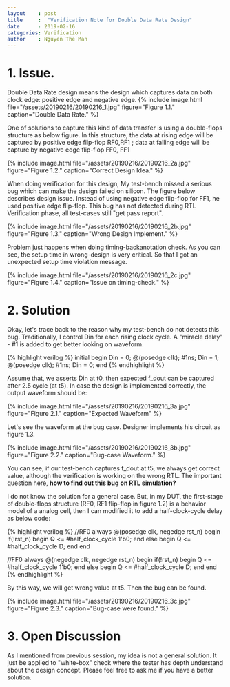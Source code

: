 ```yaml
---
layout    : post
title     :  "Verification Note for Double Data Rate Design"
date      : 2019-02-16
categories: Verification
author    : Nguyen The Man
---
```

# 1. Issue.

Double Data Rate design means the design which captures data on both clock edge: positive edge and negative edge. 
{% include image.html
  file="/assets/20190216/20190216_1.jpg" 
  figure="Figure 1.1."
  caption="Double Data Rate." %}

One of solutions to capture this kind of data transfer is using a double-flops structure as below figure. In this structure, the data at rising edge will be captured by positive edge flip-flop RF0,RF1 ; data at falling edge will be capture by negative edge flip-flop FF0, FF1

{% include image.html
  file="/assets/20190216/20190216_2a.jpg" 
  figure="Figure 1.2."
  caption="Correct Design Idea." %}

When doing verification for this design, My test-bench missed a serious bug which can make the design failed on silicon. The figure below describes design issue. Instead of using negative edge flip-flop for FF1, he used positive edge flip-flop. This bug has not detected during RTL Verification phase, all test-cases still "get pass report". 

{% include image.html
  file="/assets/20190216/20190216_2b.jpg" 
  figure="Figure 1.3."
  caption="Wrong Design Implement." %}

Problem just happens when doing timing-backanotation check. As you can see, the setup time in wrong-design is very critical. So that I got an unexpected setup time violation message.  

{% include image.html
  file="/assets/20190216/20190216_2c.jpg" 
  figure="Figure 1.4."
  caption="Issue on timing-check." %}


# 2. Solution
Okay, let's trace back to the reason why my test-bench do not detects this bug. Traditionally, I control Din for each rising clock cycle. A "miracle delay" - #1 is added to get better looking on waveform. 

{% highlight verilog %}
initial begin
  Din = 0;
  @(posedge clk); #1ns;
  Din = 1;
  @(posedge clk); #1ns;
  Din = 0;
end
{% endhighlight %} 

Assume that, we asserts Din at t0, then expected f_dout can be captured after 2.5 cycle (at t5). In case the design is implemented correctly, the output waveform should be: 

{% include image.html
  file="/assets/20190216/20190216_3a.jpg" 
  figure="Figure 2.1."
  caption="Expected Waveform" %}

Let's see the waveform at the bug case. Designer implements his circuit as figure 1.3. 

{% include image.html
  file="/assets/20190216/20190216_3b.jpg" 
  figure="Figure 2.2."
  caption="Bug-case Waveform." %}

You can see, if our test-bench captures f_dout at t5, we always get correct value, although the verification is working on the wrong RTL. The important question here, **how to find out this bug on RTL simulation?**

I do not know the solution for a general case. But, in my DUT, the first-stage of double-flops structure (RF0, RF1 flip-flop in figure 1.2) is a behavior model of a analog cell, then I can modified it to add a half-clock-cycle delay as below code:

{% highlight verilog %}
//RF0
always @(posedge clk, negedge rst_n) begin
  if(!rst_n) begin
    Q <= #half_clock_cycle 1'b0;
  end else begin
    Q <= #half_clock_cycle D;
  end
end

//FF0
always @(negedge clk, negedge rst_n) begin
  if(!rst_n) begin
    Q <= #half_clock_cycle 1'b0;
  end else begin
    Q <= #half_clock_cycle D;
  end
end
{% endhighlight %} 
 
By this way, we will get wrong value at t5. Then the bug can be found.

{% include image.html
  file="/assets/20190216/20190216_3c.jpg" 
  figure="Figure 2.3."
  caption="Bug-case were found." %}
 
# 3. Open Discussion

As I mentioned from previous session, my idea is not a general solution. It just be applied to "white-box" check where the tester has depth understand about the design concept. Please feel free to ask me if you have a better solution.

